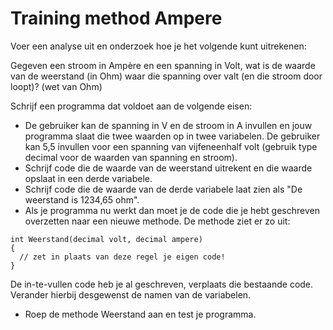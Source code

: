 # Training method Ampere

Voer een analyse uit en onderzoek hoe je het volgende kunt uitrekenen:

Gegeven een stroom in Ampère en een spanning in Volt, wat is de waarde van de weerstand (in Ohm) waar die spanning over valt (en die stroom door loopt)?
(wet van Ohm)

Schrijf een programma dat voldoet aan de volgende eisen:

+ De gebruiker kan de spanning in V en de stroom in A invullen en jouw programma slaat die twee waarden op in twee variabelen. De gebruiker kan 5,5 invullen voor een spanning van vijfeneenhalf volt (gebruik type decimal voor de waarden van spanning en stroom).
+ Schrijf code die de waarde van de weerstand uitrekent en die waarde opslaat in een derde variabele.
+ Schrijf code die de waarde van de derde variabele laat zien als "De weerstand is 1234,65 ohm".
+ Als je programma nu werkt dan moet je de code die je hebt geschreven overzetten naar een nieuwe methode. De methode ziet er zo uit:

```
int Weerstand(decimal volt, decimal ampere)
{
  // zet in plaats van deze regel je eigen code!
}
```
De in-te-vullen code heb je al geschreven, verplaats die bestaande code. Verander hierbij desgewenst de namen van de variabelen.
+ Roep de methode Weerstand aan en test je programma.
